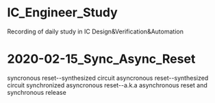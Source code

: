 # IC_Engineer_Study
 Recording of daily study in IC Design&Verification&Automation
# 2020-02-15_Sync_Async_Reset
 syncronous reset--synthesized circuit
 asyncronous reset--synthesized circuit
 synchronized asyncronous reset--a.k.a asynchronous reset and synchronous release
 
